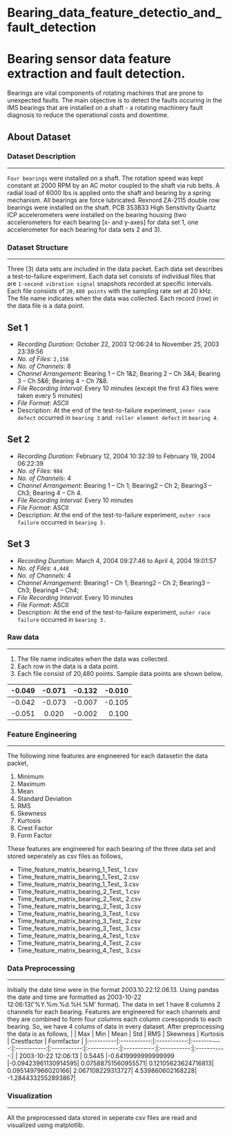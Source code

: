 # Bearing_data_feature_detectio_and_fault_detection
# Bearing sensor data feature extraction and fault detection.
Bearings are vital components of rotating machines that are prone to unexpected faults. The main objective is to detect the faults occuring in the IMS bearings that are installed on a shaft - a rotating machinery fault diagnosis to reduce the operational costs and downtime.
## About Dataset
### Dataset Description
--------------------
`Four bearings` were installed on a shaft. The rotation speed was kept constant at 2000 RPM by an AC motor coupled to the shaft via rub belts. 
A radial load of 6000 lbs is applied onto the shaft and bearing by a spring mechanism. All bearings are force lubricated.
Rexnord ZA-2115 double row bearings were installed on the shaft. PCB 353B33 High Sensitivity Quartz ICP accelerometers were installed
on the bearing housing (two accelerometers for each bearing [x- and y-axes] for data set 1, one accelerometer for each bearing for data sets 2 and 3).
### Dataset Structure
----------------------
Three (3) data sets are included in the data packet. Each data set describes a test-to-failure experiment. 
Each data set consists of individual files that are `1-second vibration signal` snapshots recorded at specific intervals.
Each file consists of `20,480 points` with the sampling rate set at 20 kHz. The file name indicates when the data was collected. 
Each record (row) in the data file is a data point.
## Set 1
- *Recording Duration*: October 22, 2003 12:06:24 to November 25, 2003 23:39:56
- *No. of Files*: `2,156`
- *No. of Channels*: 8
- *Channel Arrangement*: Bearing 1 – Ch 1&2; Bearing 2 – Ch 3&4; Bearing 3 – Ch 5&6; Bearing 4 – Ch 7&8.
- *File Recording Interval*: Every 10 minutes (except the first 43 files were taken every 5 minutes)
- *File Format*: ASCII
- Description: At the end of the test-to-failure experiment, `inner race defect` occurred in `bearing 3` and` roller element defect` in `bearing 4`.
## Set 2
- _Recording Duration_: February 12, 2004 10:32:39 to February 19, 2004 06:22:39
- _No. of Files_: `984`
- _No. of Channels_: 4
- _Channel Arrangement_: Bearing 1 – Ch 1; Bearing2 – Ch 2; Bearing3 – Ch3; Bearing 4 – Ch 4.
- _File Recording Interval_: Every 10 minutes
- _File Format_: ASCII
- Description: At the end of the test-to-failure experiment, `outer race failure` occurred in `bearing 3.`
## Set 3
- _Recording Duration_: March 4, 2004 09:27:46 to April 4, 2004 19:01:57
- _No. of Files_: `4,448`
- _No. of Channels_: 4
- _Channel Arrangement_: Bearing1 – Ch 1; Bearing2 – Ch 2; Bearing3 – Ch3; Bearing4 – Ch4;
- _File Recording Interval_: Every 10 minutes
- _File Format_: ASCII
- Description: At the end of the test-to-failure experiment, `outer race failure` occurred in `bearing 3.`
### Raw data
-----------------------
1. The file name indicates when the data was collected. 
2. Each row in the data is a data point. 
3. Each file consist of 20,480 points. Sample data points are shown below,

| -0.049 |-0.071 | -0.132 | -0.010 |
| ------------- |:-------------:| -----:| -----:|
| -0.042 | -0.073 | -0.007 | -0.105 |
| -0.051 | 0.020 | -0.002 | 0.100 |

### Feature Engineering
----------------------------------
The following nine features are engineered for each datasetin the data packet,

1. Minimum
2. Maximum
3. Mean
4. Standard Deviation
5. RMS
6. Skewness
7. Kurtosis
8. Crest Factor
9. Form Factor

These features are engineered for each bearing of the three data set and stored seperately as csv files as follows,
- Time_feature_matrix_bearing_1_Test_ 1.csv
- Time_feature_matrix_bearing_1_Test_ 2.csv
- Time_feature_matrix_bearing_1_Test_ 3.csv
- Time_feature_matrix_bearing_2_Test_ 1.csv
- Time_feature_matrix_bearing_2_Test_ 2.csv
- Time_feature_matrix_bearing_2_Test_ 3.csv
- Time_feature_matrix_bearing_3_Test_ 1.csv
- Time_feature_matrix_bearing_3_Test_ 2.csv
- Time_feature_matrix_bearing_3_Test_ 3.csv
- Time_feature_matrix_bearing_4_Test_ 1.csv
- Time_feature_matrix_bearing_4_Test_ 2.csv
- Time_feature_matrix_bearing_4_Test_ 3.csv
### Data Preprocessing
-----------------------------
Initially the date time were in the format 2003.10.22.12.06.13. Using pandas the date and time are formatted as 2003-10-22 12:06:13('%Y.%m.%d.%H.%M' format). The data in set 1 have 8 columns 2 channels for each bearing. Features are engineered for each channels and they are combined to form four columns each column coressponds to each bearing. So, we have 4 colums of data in every dataset. After preprocessing the data is as follows,
|	  | Max |	Min |	Mean |	Std	| RMS |	Skewness |	Kurtosis |	Crestfactor |	Formfactor |
|:----------|:-----------:|:-----------:|:-----------:|:-----------:|:-----------:|:-----------:|:-----------:|:-----------:|:-----------:|
| 2003-10-22 12:06:13 | 0.5445	|-0.6419999999999999	|-0.09423961130914595|	0.07588751560955571|	0.12105623624716813|	0.0951497966020166|	2.067108229313727|	4.539860602168228|	-1.2844332552893867|
	

### Visualization
-----------------
All the preprocessed data stored in seperate csv files are read and visualized using matplotlib.










